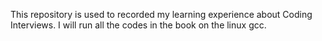 This repository is used to recorded my learning experience about Coding Interviews. I will run all the codes in the book on the linux gcc.
